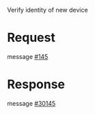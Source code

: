 Verify identity of new device

# Request
message [#145](../../proto/README.md#action_145)

# Response
message [#30145](../../proto/README.md#action_30145)

